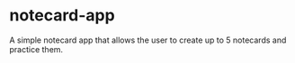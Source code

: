 # notecard-app
 A simple notecard app that allows the user to create up to 5 notecards and practice them.
